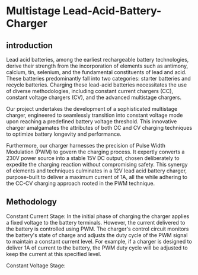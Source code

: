 # Multistage Lead-Acid-Battery-Charger
## introduction

Lead acid batteries, among the earliest rechargeable battery technologies, derive their strength from the incorporation of elements such as antimony, calcium, tin, selenium, and the fundamental constituents of lead and acid. These batteries predominantly fall into two categories: starter batteries and recycle batteries. Charging these lead-acid batteries necessitates the use of diverse methodologies, including constant current chargers (CC), constant voltage chargers (CV), and the advanced multistage chargers.

Our project undertakes the development of a sophisticated multistage charger, engineered to seamlessly transition into constant voltage mode upon reaching a predefined battery voltage threshold. This innovative charger amalgamates the attributes of both CC and CV charging techniques to optimize battery longevity and performance.

Furthermore, our charger harnesses the precision of Pulse Width Modulation (PWM) to govern the charging process. It expertly converts a 230V power source into a stable 15V DC output, chosen deliberately to expedite the charging reaction without compromising safety. This synergy of elements and techniques culminates in a 12V lead acid battery charger, purpose-built to deliver a maximum current of 1A, all the while adhering to the CC-CV charging approach rooted in the PWM technique.

## Methodology
Constant Current Stage: 
In the initial phase of charging the charger applies a fixed voltage to the battery terminals. However, the current delivered to the battery is controlled using PWM. The charger's control circuit monitors the battery's state of charge and adjusts the duty cycle of the PWM signal to maintain a constant current level. For example, if a charger is designed to deliver 1A of current to the battery, the PWM duty cycle will be adjusted to keep the current at this specified level.

Constant Voltage Stage:





